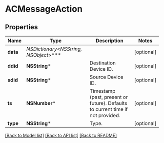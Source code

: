 # ACMessageAction

## Properties
Name | Type | Description | Notes
------------ | ------------- | ------------- | -------------
**data** | **NSDictionary&lt;NSString*, NSObject*&gt;*** |  | [optional] 
**ddid** | **NSString*** | Destination Device ID. | [optional] 
**sdid** | **NSString*** | Source Device ID. | [optional] 
**ts** | **NSNumber*** | Timestamp (past, present or future). Defaults to current time if not provided. | [optional] 
**type** | **NSString*** | Type. | [optional] 

[[Back to Model list]](../README.md#documentation-for-models) [[Back to API list]](../README.md#documentation-for-api-endpoints) [[Back to README]](../README.md)



